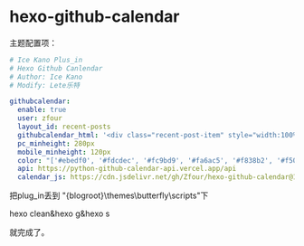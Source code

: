 # hexo-github-calendar

主题配置项：

```yml
# Ice Kano Plus_in
# Hexo Github Canlendar
# Author: Ice Kano
# Modify: Lete乐特

githubcalendar:
  enable: true
  user: zfour
  layout_id: recent-posts
  githubcalendar_html: '<div class="recent-post-item" style="width:100%;height:auto;padding:10px;"><div id="github_container"></div></div>'
  pc_minheight: 280px
  mobile_minheight: 120px
  color: "['#ebedf0', '#fdcdec', '#fc9bd9', '#fa6ac5', '#f838b2', '#f5089f', '#c4067e', '#92055e', '#540336', '#48022f', '#30021f']"
  api: https://python-github-calendar-api.vercel.app/api
  calendar_js: https://cdn.jsdelivr.net/gh/Zfour/hexo-github-calendar@1.10/hexo_githubcalendar.js
```

把plug_in丢到  "\{blogroot}\themes\butterfly\scripts"下


hexo clean&hexo g&hexo s


就完成了。
